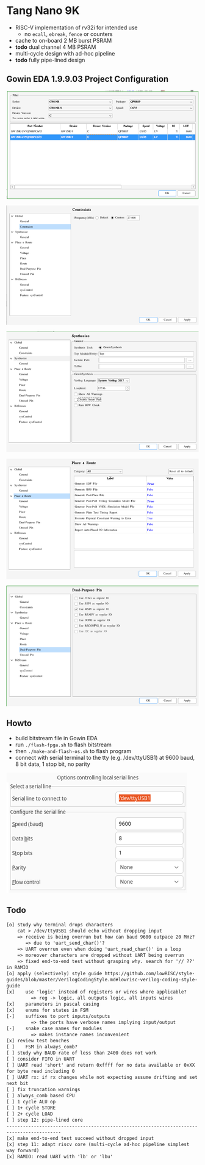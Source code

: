 # Tang Nano 9K

* RISC-V implementation of rv32i for intended use
  - no `ecall`, `ebreak`, `fence` or counters
* cache to on-board 2 MB burst PSRAM
* __todo__ dual channel 4 MB PSRAM
* multi-cycle design with ad-hoc pipeline
* __todo__ fully pipe-lined design

## Gowin EDA 1.9.9.03 Project Configuration
![1](https://github.com/calint/tang-nano-9k--riscv--cache-psram/blob/main/notes/gowin-project-configuration/1.png)

![2](https://github.com/calint/tang-nano-9k--riscv--cache-psram/blob/main/notes/gowin-project-configuration/2.png)

![3](https://github.com/calint/tang-nano-9k--riscv--cache-psram/blob/main/notes/gowin-project-configuration/3.png)

![4](https://github.com/calint/tang-nano-9k--riscv--cache-psram/blob/main/notes/gowin-project-configuration/4.png)

![5](https://github.com/calint/tang-nano-9k--riscv--cache-psram/blob/main/notes/gowin-project-configuration/5.png)

## Howto
* build bitstream file in Gowin EDA
* run `./flash-fpga.sh` to flash bitstream
* then `./make-and-flash-os.sh` to flash program
* connect with serial terminal to the tty (e.g. /dev/ttyUSB1) at 9600 baud, 8 bit data, 1 stop bit, no parity

![1](https://github.com/calint/tang-nano-9k--riscv--cache-psram/blob/main/notes/serial-terminal-settings/1.png)

## Todo
```
[o] study why terminal drops characters
    cat > /dev/ttyUSB1 should echo without dropping input
    => receive is being overrun but how can baud 9600 outpace 20 MHz?
       => due to 'uart_send_char()'?
    => UART overrun even when doing 'uart_read_char()' in a loop
    => moreover characters are dropped without UART being overrun
    => fixed end-to-end test without grasping why. search for '// ??' in RAMIO
[o] apply (selectively) style guide https://github.com/lowRISC/style-guides/blob/master/VerilogCodingStyle.md#lowrisc-verilog-coding-style-guide
[x]    use 'logic' instead of registers or wires where applicable?
         => reg -> logic, all outputs logic, all inputs wires
[x]    parameters in pascal casing
[x]    enums for states in FSM
[-]    suffixes to port inputs/outputs
         => the ports have verbose names implying input/output
[-]    snake case names for modules
         => makes instance names inconvenient
[x] review test benches
[ ]    FSM in always_comb?
[ ] study why BAUD rate of less than 2400 does not work
[ ] consider FIFO in UART
[ ] UART read 'short' and return 0xffff for no data available or 0xXX for byte read including 0
[ ] UART rx: if rx changes while not expecting assume drifting and set next bit
[ ] fix truncation warnings
[ ] always_comb based CPU
[ ] 1 cycle ALU op
[ ] 1+ cycle STORE
[ ] 2+ cycle LOAD
[ ] step 12: pipe-lined core
------------------------------------------------------------------------------------------
[x] make end-to-end test succeed without dropped input
[x] step 11: adapt riscv core (multi-cycle ad-hoc pipeline simplest way forward)
[x] RAMIO: read UART with 'lb' or 'lbu'
```